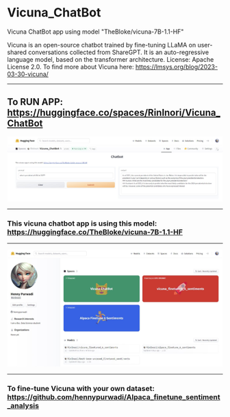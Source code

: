 # Vicuna_ChatBot
Vicuna ChatBot app using model "TheBloke/vicuna-7B-1.1-HF"

Vicuna is an open-source chatbot trained by fine-tuning LLaMA on user-shared conversations collected from ShareGPT. It is an auto-regressive language model, based on the transformer architecture.
License: Apache License 2.0. To find more about Vicuna here: https://lmsys.org/blog/2023-03-30-vicuna/


--------


## To RUN APP: https://huggingface.co/spaces/RinInori/Vicuna_ChatBot

![Image description](https://github.com/hennypurwadi/Vicuna_ChatBot/blob/main/Vicuna_app_answer.jpg?raw=true)

------
### This vicuna chatbot app is using this model: https://huggingface.co/TheBloke/vicuna-7B-1.1-HF

---

![Image description](https://github.com/hennypurwadi/Vicuna_ChatBot/blob/main/vicuna_space.jpg?raw=true)

-----
### To fine-tune Vicuna with your own dataset: https://github.com/hennypurwadi/Alpaca_finetune_sentiment_analysis
